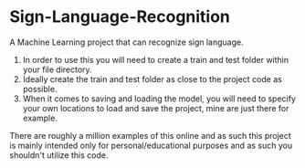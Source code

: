 # Sign-Language-Recognition
A Machine Learning project that can recognize sign language.
1. In order to use this you will need to create a train and test folder within your file directory.
2. Ideally create the train and test folder as close to the project code as possible.
3. When it comes to saving and loading the model, you will need to specify your own locations to load and save the project, mine are just there for example.


There are roughly a million examples of this online and as such this project is mainly intended only for personal/educational purposes and as such you shouldn't utilize this code.
